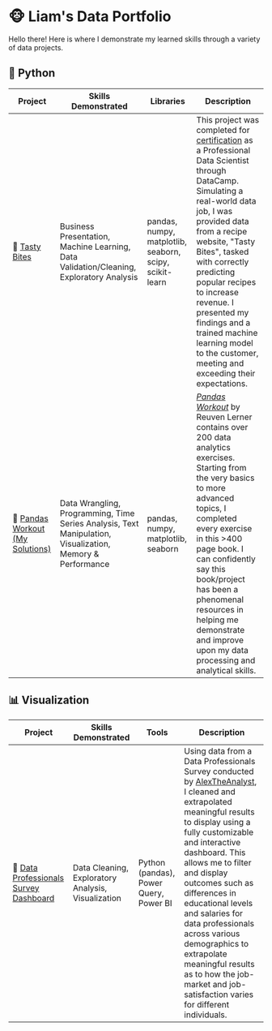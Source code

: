 # :monkey_face: Liam's Data Portfolio
Hello there! Here is where I demonstrate my learned skills through a variety of data projects.

## :snake: Python
| Project | Skills Demonstrated | Libraries | Description | 
|---|---|---|---|
| :spaghetti: [Tasty Bites](https://github.com/robprob/tasty-bites) | Business Presentation, Machine Learning, Data Validation/Cleaning, Exploratory Analysis | pandas, numpy, matplotlib, seaborn, scipy, scikit-learn | This project was completed for [certification](https://github.com/robprob/tasty-bites/blob/main/Professional-Data-Scientist-Certification.pdf) as a Professional Data Scientist through DataCamp. Simulating a real-world data job, I was provided data from a recipe website, "Tasty Bites", tasked with correctly predicting popular recipes to increase revenue. I presented my findings and a trained machine learning model to the customer, meeting and exceeding their expectations. |
| :panda_face: [Pandas Workout (My Solutions)](https://github.com/robprob/pandas-workout) | Data Wrangling, Programming, Time Series Analysis, Text Manipulation, Visualization, Memory & Performance | pandas, numpy, matplotlib, seaborn| <a href='https://www.manning.com/books/pandas-workout'><i>Pandas Workout</i></a> by Reuven Lerner contains over 200 data analytics exercises. Starting from the very basics to more advanced topics, I completed every exercise in this >400 page book. I can confidently say this book/project has been a phenomenal resources in helping me demonstrate and improve upon my data processing and analytical skills. |

## :bar_chart: Visualization
| Project | Skills Demonstrated | Tools | Description | 
|---|---|---|---|
| :memo: [Data Professionals Survey Dashboard](https://github.com/robprob/data-professionals-survey) | Data Cleaning, Exploratory Analysis, Visualization | Python (pandas), Power Query, Power BI | Using data from a Data Professionals Survey conducted by [AlexTheAnalyst](https://github.com/AlexTheAnalyst/Power-BI/blob/main/Power%20BI%20-%20Final%20Project.xlsx), I cleaned and extrapolated meaningful results to display using a fully customizable and interactive dashboard. This allows me to filter and display outcomes such as differences in educational levels and salaries for data professionals across various demographics to extrapolate meaningful results as to how the job-market and job-satisfaction varies for different individuals. |
